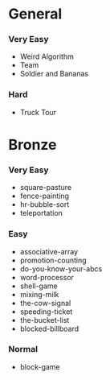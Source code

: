 # General

### Very Easy
- Weird Algorithm
- Team
- Soldier and Bananas

### Hard
- Truck Tour

# Bronze

### Very Easy
- square-pasture
- fence-painting
- hr-bubble-sort
- teleportation

### Easy
- associative-array
- promotion-counting
- do-you-know-your-abcs
- word-processor
- shell-game
- mixing-milk
- the-cow-signal
- speeding-ticket
- the-bucket-list
- blocked-billboard

### Normal
- block-game